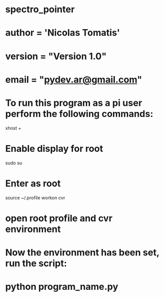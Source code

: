 # spectro_pointer
# author = 'Nicolas Tomatis'
# version = "Version 1.0"
# email = "pydev.ar@gmail.com"
# To run this program as a pi user perform the following commands:
xhost +
# Enable display for root
sudo su
# Enter as root
source ~/.profile
workon cvr
# open root profile and cvr environment
# Now the environment has been set, run the script:

# python program_name.py